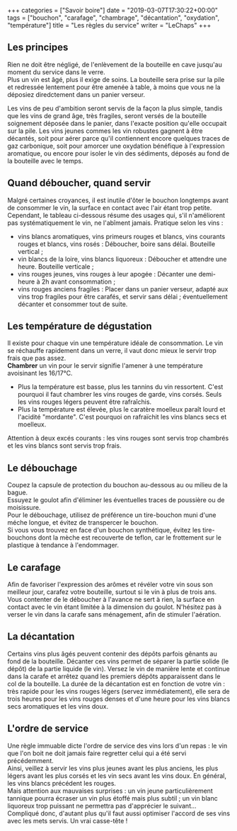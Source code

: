 +++
categories = ["Savoir boire"]
date = "2019-03-07T17:30:22+00:00"
tags = ["bouchon", "carafage", "chambrage", "décantation", "oxydation", "température"] 
title = "Les règles du service"
writer = "LeChaps"
+++

## Les principes

Rien ne doit être négligé, de l'enlèvement de la bouteille en cave jusqu'au moment du service dans le verre.  
Plus un vin est âgé, plus il exige de soins. La bouteille sera prise sur la pile et redressée lentement pour être amenée à table, à moins que vous ne la déposiez diredctement dans un panier verseur.  

Les vins de peu d'ambition seront servis de la façon la plus simple, tandis que les vins de grand âge, très fragiles, seront versés de la bouteille soignement déposée dans le panier, dans l'exacte position qu'elle occupait sur la pile. Les vins jeunes commes les vin robustes gagnent à être décantés, soit pour aérer parce qu'il contiennent encore quelques traces de gaz carbonique, soit pour amorcer une oxydation bénéfique à l'expression aromatique, ou encore pour isoler le vin des sédiments, déposés au fond de la bouteille avec le temps.

## Quand déboucher, quand servir

Malgré certaines croyances, il est inutile d'ôter le bouchon longtemps avant de consommer le vin, la surface en contact avec l'air étant trop petite. Cependant, le tableau ci-dessous résume des usages qui, s'il n'améliorent pas systématiquement le vin, ne l'abîment jamais. Pratique selon les vins :

* vins blancs aromatiques, vins primeurs rouges et blancs, vins courants rouges et blancs, vins rosés : Déboucher, boire sans délai. Bouteille vertical ;
* vin blancs de la loire, vins blancs liquoreux : Déboucher et attendre une heure. Bouteille verticale ;
* vins rouges jeunes, vins rouges à leur apogée : Décanter une demi-heure à 2h avant consommation ;
* vins rouges anciens fragiles : Placer dans un panier verseur, adapté aux vins trop fragiles pour être carafés, et servir sans délai ; éventuellement décanter et consommer tout de suite.

## Les température de dégustation

Il existe pour chaque vin une température idéale de consommation. Le vin se réchauffe rapidement dans un verre, il vaut donc mieux le servir trop frais que pas assez.  
**Chambrer** un vin pour le servir signifie l'amener à une température avoisinant les 16/17°C.  

* Plus la température est basse, plus les tannins du vin ressortent. C'est pourquoi il faut chambrer les vins rouges de garde, vins corsés. Seuls les vins rouges légers peuvent être rafraîchis.
* Plus la température est élevée, plus le caratère moelleux paraît lourd et l'acidité "mordante". C'est pourquoi on rafraïchit les vins blancs secs et moelleux.  

Attention à deux excés courants : les vins  rouges sont servis trop chambrés et les vins blancs sont servis trop frais.

## Le débouchage

Coupez la capsule de protection du bouchon au-dessous au ou milieu de la bague.  
Essuyez le goulot afin d'éliminer les éventuelles traces de poussière ou de moisissure.  
Pour le débouchage, utilisez de préférence un tire-bouchon muni d'une méche longue, et évitez de transpercer le bouchon.  
Si vous vous trouvez en face d'un bouchon synthétique, évitez les tire-bouchons dont la mèche est recouverte de teflon, car le frottement sur le plastique à tendance à l'endommager.

## Le carafage

Afin de favoriser l'expression des arômes et révéler votre vin sous son meilleur jour, carafez votre bouteille, surtout si le vin à plus de trois ans. Vous contenter de le déboucher à l'avance ne sert à rien, la surface en contact avec le vin  étant limitée à la dimension du goulot. N'hésitez pas à verser le vin dans la carafe sans ménagement, afin de stimuler l'aération.

## La décantation

Certains vins plus âgés peuvent contenir des dépôts parfois gênants au fond de la bouteille. Décanter ces vins permet de séparer la partie solide (le dépôt) de la partie liquide (le vin). Versez le vin de manière lente et continue dans la carafe et arrêtez quand les premiers dépôts apparaissent dans le col de la bouteille. La durée de la décantation est en fonction de votre vin : très rapide pour les vins rouges légers (servez immédiatement), elle sera de trois heures pour les vins rouges denses et d'une heure pour les vins blancs secs aromatiques et les vins doux.

## L'ordre de service

Une règle immuable dicte l'ordre de service des vins lors d'un repas : le vin que l'on boit ne doit jamais faire regretter celui qui a été servi précédemment.  
Ainsi, veillez à servir les vins plus jeunes avant les plus anciens, les plus légers avant les plus corsés et les vin secs avant les vins doux. En général, les vins blancs précédent les rouges.  
Mais attention aux mauvaises surprises : un vin jeune particulièrement tannique pourra écraser un vin plus étoffé mais plus subtil ; un vin blanc liquoreux trop puissant ne permettra pas d'apprécier le suivant…  
Compliqué donc, d'autant plus qu'il faut aussi optimiser l'accord de ses vins avec les mets servis. Un vrai casse-tête !
